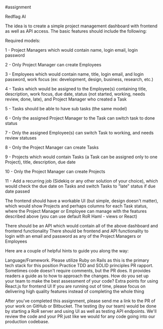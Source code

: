 #assignment

Redflag AI

The idea is to create a simple project management dashboard with frontend as well as API access. The basic features should include the following:


Required models:

1 - Project Managers which would contain name, login email, login password

2 - Only Project Manager can create Employees

3 - Employees which would contain name, title, login email, and login password, work focus (ex: development, design, business, research, etc.)

4 - Tasks which would be assigned to the Employee(s) containing title, description, work focus, due date, status (not started, working, needs review, done, late), and Project Manager who created a Task

5 - Tasks should be able to have sub tasks (the same model)

6 - Only the assigned Project Manager to the Task can switch task to done status

7 - Only the assigned Employee(s) can switch Task to working, and needs review statuses

8 - Only the Project Manager can create Tasks

9 - Projects which would contain Tasks (a Task can be assigned only to one Project), title, description, due date

10 - Only the Project Manager can create Projects

11 - Add a recurring job (Sidekiq or any other solution of your choice), which would check the due date on Tasks and switch Tasks to "late" status if due date passed

The frontend should have a workable UI (but simple, design doesn't matter), which would show Projects and perhaps columns for each Task status, where the Project Manager or Employee can manage with the features described above (you can use default RoR Haml - views or React)

There should be an API which would contain all of the above dashboard and frontend functionality
There should be frontend and API functionality to login with an email and password as any of the Project Managers or Employees


Here are a couple of helpful hints to guide you along the way:

Language/Framework. Please utilize Ruby on Rails as this is the primary tech stack for this position
Practice TDD and SOLID principles
PR rapport. Sometimes code doesn't require comments, but the PR does. It provides readers a guide as to how to approach the changes. How do you set up your team to make the best assessment of your code?
Extra points for using React.js for frontend UI
If you are running out of time, please focus on delivering high quality features instead of completing the whole thing


After you've completed this assignment, please send me a link to the PR of your work on GitHub or Bitbucket.  The testing (by our team) would be done by starting a RoR server and using UI as well as testing API endpoints. We'll review the code and your PR just like we would for any code going into our production codebase.
